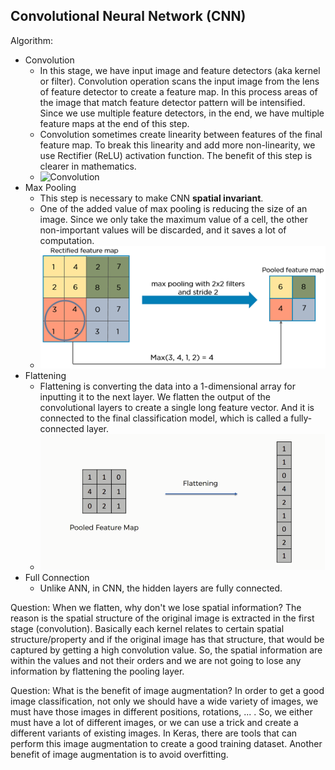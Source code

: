 ## Convolutional Neural Network (CNN)

Algorithm:
  * Convolution
    * In this stage, we have input image and feature detectors (aka kernel or filter). Convolution operation scans the input image from the lens of feature detector to create a feature map. In this process areas of the image that match feature detector pattern will be intensified. Since we use multiple feature detectors, in the end, we have multiple feature maps at the end of this step.
    * Convolution sometimes create linearity between features of the final feature map. To break this linearity and add more non-linearity, we use Rectifier (ReLU) activation function. The benefit of this step is clearer in mathematics. 
    * ![Convolution](Convolution.png)
  * Max Pooling
    * This step is necessary to make CNN **spatial invariant**.
    * One of the added value of max pooling is reducing the size of an image. Since we only take the maximum value of a cell, the other non-important values will be discarded, and it saves a lot of computation.
    * ![Max Pooling](MaxPooling.png) 
  * Flattening
    * Flattening is converting the data into a 1-dimensional array for inputting it to the next layer. We flatten the output of the convolutional layers to create a single long feature vector. And it is connected to the final classification model, which is called a fully-connected layer. 
    * ![Flattening](Flattening.png) 
  * Full Connection
    * Unlike ANN, in CNN, the hidden layers are fully connected. 



Question: When we flatten, why don't we lose spatial information? The reason is the spatial structure of the original image is extracted in the first stage (convolution). Basically each kernel relates to certain spatial structure/property and if the original image has that structure, that would be captured by getting a high convolution value. So, the spatial information are within the values and not their orders and we are not going to lose any information by flattening the pooling layer. 

Question: What is the benefit of image augmentation? In order to get a good image classification, not only we should have a wide variety of images, we must have those images in different positions, rotations, ... . So, we either must have a lot of different images, or we can use a trick and create a different variants of existing images. In Keras, there are tools that can perform this image augmentation to create a good training dataset. Another benefit of image augmentation is to avoid overfitting. 
